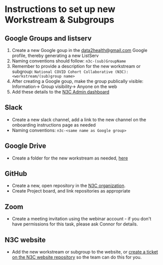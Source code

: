 # Instructions to set up new Workstream & Subgroups

## Google Groups and listserv

1. Create a new Google goup in the data2health@gmail.com Google profile, thereby generating a new ListServ
1. Naming conventions should follow: ```n3c-(sub)GroupName```
1. Remember to provide a description for the new workstream or subgroup: ```National COVID Cohort Collaborative (N3C): <workstream/(sub)group name>```
1. After creating a Google goup, make the group publically visible: Information-> Group visibility-> Anyone on the web
1. Add these details to the [N3C Admin dashboard](https://docs.google.com/spreadsheets/d/1BimUSQsy4jlGZlD2DavDlIcZbHL-p4dkbQxhnTnywLc/edit#gid=324091410
) 

## Slack

- Create a new slack channel, add a link to the new channel on the onboarding instructions page as needed
- Naming conventions: ```n3c-<same name as Google group>```

## Google Drive

- Create a folder for the new workstream as needed, [here](https://drive.google.com/drive/folders/1TosHtqNtwyMmFMXQqsDIs8P0BlxRqctp)

## GitHub

- Create a new, open repository in the [N3C organization](https://github.com/National-COVID-Cohort-Collaborative).
- Create Project board, and link repositories as appropriate

## Zoom

- Create a meeting invitation using the webinar account - if you don't have permissions for this task, please ask Connor for details. 

## N3C website

- Add the new workstream or subgroup to the website, or [create a ticket on the N3C website repository](https://github.com/National-COVID-Cohort-Collaborative/covid.cd2h.org/issues) so the team can do this for you. 

